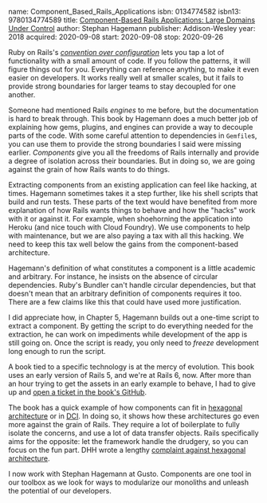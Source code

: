 name: Component_Based_Rails_Applications
isbn: 0134774582
isbn13: 9780134774589
title: [Component-Based Rails Applications: Large Domains Under Control](https://www.informit.com/store/component-based-rails-applications-large-domains-under-9780134774589)
author: Stephan Hagemann
publisher: Addison-Wesley
year: 2018
acquired: 2020-09-08
start: 2020-09-08
stop: 2020-09-26

Ruby on Rails's
_[convention over configuration](https://rubyonrails.org/doctrine/)_ lets you
tap a lot of functionality with a small amount of code.  If you follow the
patterns, it will figure things out for you.  Everything can reference anything,
to make it even easier on developers.  It works really well at smaller scales,
but it fails to provide strong boundaries for larger teams to stay decoupled for
one another.

Someone had mentioned Rails _engines_ to me before, but the documentation is
hard to break through.  This book by Hagemann does a much better job of
explaining how gems, plugins, and engines can provide a way to decouple parts of
the code.  With some careful attention to dependencies in `Gemfile`s, you can
use them to provide the strong boundaries I said were missing earlier.
_Components_ give you all the freedoms of Rails internally and provide a degree
of isolation across their boundaries.  But in doing so, we are going against the
grain of how Rails wants to do things.

Extracting components from an existing application  can feel like hacking, at
times.  Hagemann sometimes takes it a step further,  like his shell scripts that
build and run tests.  These parts of the text would  have benefited from more
explanation of how Rails wants things to behave and how the "hacks" work with it
or against it.  For example, when shoehorning the application into Heroku (and
nice touch with Cloud Foundry).  We use components to help with maintenance, but
we are also paying a tax with all this hacking.  We need to keep this tax well
below the gains from the component-based architecture.

Hagemann's definition of what constitutes a component is a little academic and
arbitrary.  For instance, he insists on the absence of circular dependencies.
Ruby's Bundler can't handle circular dependencies, but that doesn't mean that an
arbitrary definition of components requires it too.  There are a few claims like
this that could have used more justification.

I did appreciate how, in Chapter 5, Hagemann builds out a one-time script to
extract a component.  By getting the script to do everything needed for the
extraction, he can work on impediments while development of the app is still
going on.  Once the script is ready, you only need to _freeze_ development long
enough to run the script.

A book tied to a specific technology is at the mercy of evolution.  This book
uses an early version of Rails 5, and we're at Rails 6, now.  After more than
an hour trying to get the assets in an early example to behave, I had to give up
and [open a ticket in the book's GitHub](https://github.com/shageman/component-based-rails-applications-book/issues/11).

The book has a quick example of how components can fit in
[hexagonal architecture](https://en.wikipedia.org/wiki/Hexagonal_architecture_(software))
or in [DCI](https://en.wikipedia.org/wiki/Data,_context_and_interaction).  In
doing so, it shows how these architectures go even more against the grain of
Rails.  They require a lot of boilerplate to fully isolate the concerns, and use
a lot of data transfer objects.  Rails specifically aims for the opposite: let
the framework handle the drudgery, so you can focus on the fun part.  DHH wrote
a lengthy [complaint against hexagonal architecture](https://dhh.dk/2014/test-induced-design-damage.html).

I now work with Stephan Hagemann at Gusto.  Components are one tool in our
toolbox as we look for ways to modularize our monoliths and unleash the
potential of our developers.
